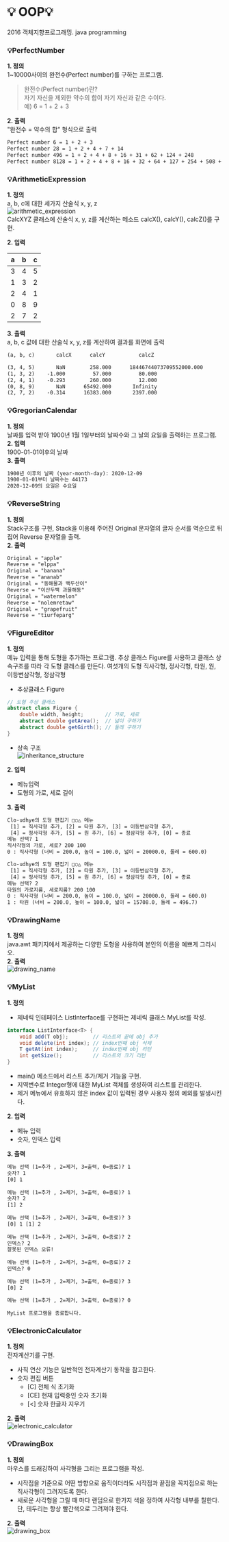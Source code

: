 # :bulb: OOP:bulb:  
2016 객체지향프로그래밍. java programming  

### :bulb:PerfectNumber  
**1. 정의**    
1~10000사이의 완전수(Perfect number)를 구하는 프로그램.  
> 완전수(Perfect number)란?  
자기 자신을 제외한 약수의 합이 자기 자신과 같은 수이다.  
예) 6 = 1 + 2 + 3    

**2. 출력**  
"완전수 = 약수의 합" 형식으로 출력    
```HTML
Perfect number 6 = 1 + 2 + 3  
Perfect number 28 = 1 + 2 + 4 + 7 + 14  
Perfect number 496 = 1 + 2 + 4 + 8 + 16 + 31 + 62 + 124 + 248  
Perfect number 8128 = 1 + 2 + 4 + 8 + 16 + 32 + 64 + 127 + 254 + 508 + 1016 + 2032 + 4064
```

### :bulb:ArithmeticExpression  
**1. 정의**    
 a, b, c에 대한 세가지 산술식 x, y, z    
 ![arithmetic_expression](./resource/arithmetic_expression.png)  
 CalcXYZ 클래스에 산술식 x, y, z를 계산하는 메소드 calcX(), calcY(), calcZ()를 구현.    

**2. 입력**  

a | b | c
---|---|---
3 | 4 | 5
1 | 3 | 2
2 | 4 | 1
0 | 8 | 9
2 | 7 | 2

**3. 출력**  
a, b, c 값에 대한 산술식 x, y, z를 계산하여 결과를 화면에 출력    
```HTML
(a, b, c)       calcX      calcY           calcZ

(3, 4, 5)       NaN        258.000      18446744073709552000.000
(1, 3, 2)    -1.000         57.000         80.000
(2, 4, 1)    -0.293        260.000         12.000
(0, 8, 9)       NaN      65492.000       Infinity
(2, 7, 2)    -0.314      16383.000       2397.000
```

### :bulb:GregorianCalendar  
**1. 정의**  
날짜를 입력 받아 1900년 1월 1일부터의 날짜수와 그 날의 요일을 출력하는 프로그램.  
**2. 입력**  
1900-01-01이후의 날짜    
**3. 출력**  
```HTML
1900년 이후의 날짜 (year-month-day): 2020-12-09
1900-01-01부터 날짜수는 44173
2020-12-09의 요일은 수요일
```

### :bulb:ReverseString  
**1. 정의**  
Stack구조를 구현, Stack을 이용해 주어진 Original 문자열의 글자 순서를 역순으로 뒤집어 Reverse 문자열을 출력.  
**2. 출력**  
```HTML
Original = "apple"
Reverse = "elppa"
Original = "banana"
Reverse = "ananab"
Original = "동해물과 백두산이"
Reverse = "이산두백 과물해동"
Original = "watermelon"
Reverse = "nolemretaw"
Original = "grapefruit"
Reverse = "tiurfeparg"
```

### :bulb:FigureEditor  
**1. 정의**  
메뉴 입력을 통해 도형을 추가하는 프로그램. 추상 클래스 Figure를 사용하고 클래스 상속구조를 따라 각 도형 클래스를 만든다. 여섯개의 도형 직사각형, 정사각형, 타원, 원, 이등변삼각형, 정삼각형  
- 추상클래스 Figure  
```java
// 도형 추상 클래스
abstract class Figure {
    double width, height;       // 가로, 세로
    abstract double getArea();  // 넓이 구하기
    abstract double getGirth(); // 둘레 구하기
}
```
- 상속 구조  
![inheritance_structure](./resource/inheritance_structure)  

**2. 입력**  
- 메뉴입력  
- 도형의 가로, 세로 길이  

**3. 출력**  
```HTML
Clo-udhye의 도형 편집기 □○△ 메뉴
 [1] = 직사각형 추가, [2] = 타원 추가, [3] = 이등변삼각형 추가,
 [4] = 정사각형 추가, [5] = 원 추가, [6] = 정삼각형 추가, [0] = 종료
메뉴 선택? 1
직사각형의 가로, 세로? 200 100
0 : 직사각형 (너비 = 200.0, 높이 = 100.0, 넓이 = 20000.0, 둘레 = 600.0)

Clo-udhye의 도형 편집기 □○△ 메뉴
 [1] = 직사각형 추가, [2] = 타원 추가, [3] = 이등변삼각형 추가,
 [4] = 정사각형 추가, [5] = 원 추가, [6] = 정삼각형 추가, [0] = 종료
메뉴 선택? 2
타원의 가로지름, 세로지름? 200 100
0 : 직사각형 (너비 = 200.0, 높이 = 100.0, 넓이 = 20000.0, 둘레 = 600.0)
1 : 타원 (너비 = 200.0, 높이 = 100.0, 넓이 = 15708.0, 둘레 = 496.7)
```

### :bulb:DrawingName  
**1. 정의**  
java.awt 패키지에서 제공하는 다양한 도형을 사용하여 본인의 이름을 예쁘게 그리시오.  
**2. 출력**  
![drawing_name](./resource/drawing_name.png)  

### :bulb:MyList  
**1. 정의**  
- 제네릭 인테페이스 ListInterface를 구현하는 제네릭 클래스 MyList를 작성.   
```java
interface ListInterface<T> {
    void add(T obj);        // 리스트의 끝에 obj 추가
    void delete(int index); // index번째 obj 삭제
    T getAt(int index);     // index번째 obj 리턴
    int getSize();          // 리스트의 크기 리턴
}
```
- main() 메소드에서 리스트 추가/제거 기능을 구현.  
- 지역변수로 Integer형에 대한 MyList 객체를 생성하여 리스트를 관리한다.  
- 제거 메뉴에서 유효하지 않은 index 값이 입력된 경우 사용자 정의 예외를 발생시킨다.  

**2. 입력**  
- 메뉴 입력  
- 숫자, 인덱스 입력  

**3. 출력**  
```HTML
메뉴 선택 (1=추가 , 2=제거, 3=출력, 0=종료)? 1
숫자? 1
[0] 1 
 
메뉴 선택 (1=추가 , 2=제거, 3=출력, 0=종료)? 1
숫자? 2
[1] 2 
 
메뉴 선택 (1=추가 , 2=제거, 3=출력, 0=종료)? 3
[0] 1 [1] 2  
 
메뉴 선택 (1=추가 , 2=제거, 3=출력, 0=종료)? 2
인덱스? 2
잘못된 인덱스 오류!
 
메뉴 선택 (1=추가 , 2=제거, 3=출력, 0=종료)? 2
인덱스? 0
 
메뉴 선택 (1=추가 , 2=제거, 3=출력, 0=종료)? 3
[0] 2  
 
메뉴 선택 (1=추가 , 2=제거, 3=출력, 0=종료)? 0
 
MyList 프로그램을 종료합니다.
```

### :bulb:ElectronicCalculator  
**1. 정의**  
전자계산기를 구현.  
- 사칙 연산 기능은 일반적인 전자계산기 동작을 참고한다.  
- 숫자 편집 버튼  
    - [C] 전체 식 초기화  
    - [CE] 현재 입력중인 숫자 초기화  
    - [<] 숫자 한글자 지우기  

**2. 출력**  
![electronic_calculator](./resource/ElectronicCalculator.png)  

### :bulb:DrawingBox  
**1. 정의**  
마우스를 드래깅하여 사각형을 그리는 프로그램을 작성.  
- 시작점을 기준으로 어떤 방향으로 움직이더라도 시작점과 끝점을 꼭지점으로 하는 직사각형이 그려지도록 한다.  
- 새로운 사각형을 그릴 때 마다 랜덤으로 한가지 색을 정하여 사각형 내부를 칠한다. 단, 테두리는 항상 빨간색으로 그려져야 한다.  

**2. 출력**  
![drawing_box](./resource/drawing_box.png)  
